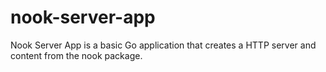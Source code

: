 # nook-server-app
Nook Server App is a basic Go application that creates a HTTP server and content from the nook package.
